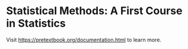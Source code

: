 # Statistical Methods: A First Course in Statistics

Visit <https://pretextbook.org/documentation.html> to learn more.